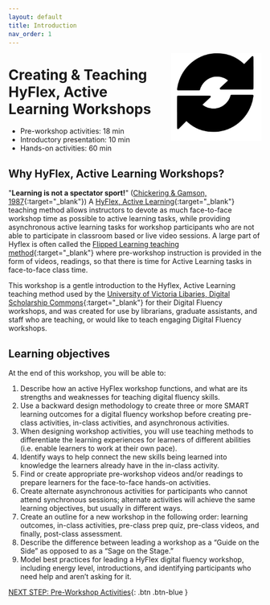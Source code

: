 ```yaml
---
layout: default
title: Introduction 
nav_order: 1
---
```

<img src="images/hyflex-logo.png" style="float:right;width:180px;" alt="image description">

# Creating & Teaching HyFlex, Active Learning Workshops

- Pre-workshop activities: 18 min 
- Introductory presentation: 10 min
- Hands-on activities: 60 min

## Why HyFlex, Active Learning Workshops? 

"**Learning is not a spectator sport!**" ([Chickering & Gamson, 1987](https://www.researchgate.net/publication/228044220_Seven_Principles_of_Good_Practice_in_Undergraduate_Education){:target="_blank"}) A [HyFlex, Active Learning](https://www.niu.edu/keepteaching/resources/hyflex-course-model.shtml){:target="_blank"} teaching method allows instructors to devote as much face-to-face workshop time as possible to active learning tasks, while providing asynchronous active learning tasks for workshop participants who are not able to participate in classroom based or live video sessions. A large part of Hyflex is often called the [Flipped Learning teaching method](https://flippedlearning.org/wp-content/uploads/2016/07/FLIP_handout_FNL_Web.pdf){:target="_blank"} where pre-workshop instruction is provided in the form of videos, readings, so that there is time for Active Learning tasks in face-to-face class time. 

This workshop is a gentle introduction to the Hyflex, Active Learning teaching method used by the [University of Victoria Libaries, Digital Scholarship Commons](https://uvic.ca/library/dsc/){:target="_blank"} for their Digital Fluency workshops, and was created for use by librarians, graduate assistants, and staff who are teaching, or would like to teach engaging Digital Fluency workshops. 

## Learning objectives

At the end of this workshop, you will be able to:

1. Describe how an active HyFlex workshop functions, and what are its strengths and weaknesses for teaching digital fluency skills.
2. Use a backward design methodology to create three or more SMART learning outcomes for a digital fluency workshop before creating pre-class activities, in-class activities, and asynchronous activities.
2. When designing workshop activities, you will use teaching methods to differentiate the learning experiences for learners of different abilities (i.e. enable learners to work at their own pace).
3. Identify ways to help connect the new skills being learned into knowledge the learners already have in the in-class activity.
4. Find or create appropriate pre-workshop videos and/or readings to prepare learners for the face-to-face hands-on activities.
5. Create alternate asynchronous activities for participants who cannot attend synchronous sessions; alternate activities will achieve the same learning objectives, but usually in different ways.
6. Create an outline for a new workshop in the following order: learning outcomes, in-class activities, pre-class prep quiz, pre-class videos, and finally, post-class assessment.
7. Describe the difference between leading a workshop as a “Guide on the Side” as opposed to as a “Sage on the Stage.”
8. Model best practices for leading a HyFlex digital fluency workshop, including energy level, introductions, and identifying participants who need help and aren’t asking for it.
 
[NEXT STEP: Pre-Workshop Activities](pre-workshop.html){: .btn .btn-blue }
